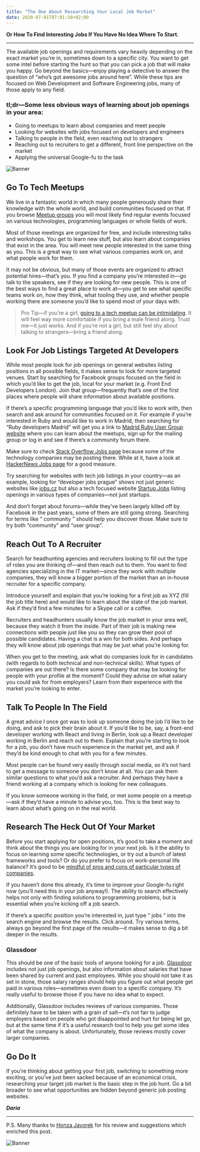 ```yaml
---
title: "The One About Researching Your Local Job Market"
date: 2020-07-01T07:01:58+02:00
---
```


**Or How To Find Interesting Jobs If You Have No Idea Where To Start.**

---

The available job openings and requirements vary heavily depending on the exact market you’re in, sometimes down to a specific city. You want to get some intel before starting the hunt so that you can pick a job that will make you happy. Go beyond the basics—enjoy playing a detective to answer the question of “who’s got awesome jobs around here”. While these tips are focused on Web Development and Software Engineering jobs, many of those apply to any field.


### tl;dr—Some less obvious ways of learning about job openings in your area:
- Going to meetups to learn about companies and meet people
- Looking for websites with jobs focused on developers and engineers
- Talking to people in the field, even reaching out to strangers
- Reaching out to recruiters to get a different, front line perspective on the market
- Applying the universal Google-fu to the task

![Banner](/img/research.jpg)

## Go To Tech Meetups

We live in a fantastic world in which many people generously share their knowledge with the whole world, and build communities focused on that. If you browse [Meetup groups](https://www.meetup.com/) you will most likely find regular events focused on various technologies, programming languages or whole fields of work.

Most of those meetings are organized for free, and include interesting talks and workshops. You get to learn new stuff, but also learn about companies that exist in the area. You will meet new people interested in the same thing as you. This is a great way to see what various companies work on, and what people work for them.

It may not be obvious, but many of those events are organized to attract potential hires—that’s you. If you find a company you’re interested in—go talk to the speakers, see if they are looking for new people. This is one of the best ways to find a great place to work at—you get to see what specific teams work on, how they think, what tooling they use, and whether people working there are someone you’d like to spend most of your days with.

> Pro Tip—if you’re a girl, [going to a tech meetup can be intimidating](https://medium.com/newco/what-its-like-to-be-a-woman-at-a-tech-conference-8a1a299ac82b). It will feel way more comfortable if you bring a male friend along. Trust me—it just works. And if you’re not a girl, but still feel shy about talking to strangers—bring a friend along.

## Look For Job Listings Targeted At Developers

While most people look for job openings on general websites listing positions in all possible fields, it makes sense to look for more targeted venues. Start by searching for Facebook groups focused on the field in which you’d like to get the job, local for your market (e.g. Front End Developers London). Join that group—frequently that’s one of the first places where people will share information about available positions.

If there’s a specific programming language that you’d like to work with, then search and ask around for communities focused on it. For example if you’re interested in Ruby and would like to work in Madrid, then searching for “Ruby developers Madrid” will get you a link to [Madrid Ruby User Group website](https://www.madridrb.com/?locale=en) where you can learn about the meetups, sign up for the mailing group or log in and see if there’s a community forum there.

Make sure to check [Stack Overflow Jobs page](https://stackoverflow.com/jobs) because some of the technology companies may be posting there. While at it, have a look at [HackerNews Jobs page](https://news.ycombinator.com/jobs) for a good measure.

Try searching for websites with tech job listings in your country—as an example, looking for “developer jobs prague” shows not just generic websites like [jobs.cz](https://www.jobs.cz/en/) but also a tech focused website [Startup Jobs](https://www.startupjobs.cz/en/jobs) listing openings in various types of companies—not just startups.

And don’t forget about forums—while they’ve been largely killed off by Facebook in the past years, some of them are still going strong. Searching for terms like “<technology> community <city>” should help you discover those. Make sure to try both “community” and “user group”.

## Reach Out To A Recruiter

Search for headhunting agencies and recruiters looking to fill out the type of roles you are thinking of—and then reach out to them. You want to find agencies specializing in the IT market—since they work with multiple companies, they will know a bigger portion of the market than an in-house recruiter for a specific company.

Introduce yourself and explain that you’re looking for a first job as XYZ (fill the job title here) and would like to learn about the state of the job market. Ask if they’d find a few minutes for a Skype call or a coffee.

Recruiters and headhunters usually know the job market in your area well, because they watch it from the inside. Part of their job is making new connections with people just like you so they can grow their pool of possible candidates. Having a chat is a win for both sides. And perhaps they will know about job openings that may be just what you’re looking for.

When you get to the meeting, ask what do companies look for in candidates (with regards to both technical and non-technical skills). What types of companies are out there? Is there some company that may be looking for people with your profile at the moment? Could they advise on what salary you could ask for from employers? Learn from their experience with the market you’re looking to enter.

## Talk To People In The Field

A great advice I once got was to look up someone doing the job I’d like to be doing, and ask to pick their brain about it. If you’d like to be, say, a front-end developer working with React and living in Berlin, look up a React developer working in Berlin and reach out to them. Explain that you’re starting to look for a job, you don’t have much experience in the market yet, and ask if they’d be kind enough to chat with you for a few minutes.

Most people can be found very easily through social media, so it’s not hard to get a message to someone you don’t know at all. You can ask them similar questions to what you’d ask a recruiter. And perhaps they have a friend working at a company which is looking for new colleagues.

If you know someone working in the field, or met some people on a meetup—ask if they’d have a minute to advise you, too. This is the best way to learn about what’s going on in the real world.

## Research The Heck Out Of Your Market

Before you start applying for open positions, it’s good to take a moment and think about the things you are looking for in your next job. Is it the ability to focus on learning some specific technologies, or try out a bunch of latest frameworks and tools? Or do you prefer to focus on work–personal life balance? It’s good to be [mindful of pros and cons of particular types of companies](https://almad.blog/notes/2020/on-four-types-of-dev-companies/).

If you haven’t done this already, it’s time to improve your Google-fu right now (you’ll need this in your job anyway!). The ability to search effectively helps not only with finding solutions to programming problems, but is essential when you’re kicking off a job search.

If there’s a specific position you’re interested in, just type “<position> jobs <city>” into the search engine and browse the results. Click around. Try various terms, always go beyond the first page of the results—it makes sense to dig a bit deeper in the results.

### Glassdoor

This should be one of the basic tools of anyone looking for a job. [Glassdoor](https://www.glassdoor.com/) includes not just job openings, but also information about salaries that have been shared by current and past employees. While you should not take it as set in stone, those salary ranges should help you figure out what people get paid in various roles—sometimes even down to a specific company. It’s really useful to browse those if you have no idea what to expect.

Additionally, Glassdoor includes reviews of various companies. Those definitely have to be taken with a grain of salt—it’s not fair to judge employers based on people who got disappointed and hurt for being let go, but at the same time if it’s a useful research tool to help you get some idea of what the company is about. Unfortunately, those reviews mostly cover larger companies.

## Go Do It

If you’re thinking about getting your first job, switching to something more exciting, or you’ve just been sacked because of an economical crisis, researching your target job market is the basic step in the job hunt. Go a bit broader to see what opportunities are hidden beyond generic job posting websites.

_**Daria**_

---

P.S. Many thanks to [Honza Javorek](https://honzajavorek.cz/) for his review and suggestions which enriched this post.

![Banner](/img/tcp.png)
